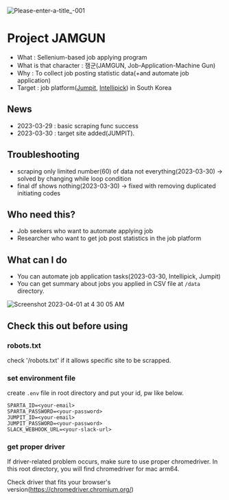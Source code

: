 ![Please-enter-a-title_-001](https://user-images.githubusercontent.com/87453411/228857059-6f2f4c79-bacf-43e0-b6da-6bb58c26abd1.png)

# Project JAMGUN
- What : Sellenium-based job applying program
- What is that character : 잼군(JAMGUN, Job-Application-Machine Gun)
- Why : To collect job posting statistic data(+and automate job application)  
- Target : job platform([Jumpit](https://www.jumpit.co.kr/), [Intellipick](https://intellipick.spartacodingclub.kr/)) in South Korea

## News
- 2023-03-29 : basic scraping func success
- 2023-03-30 : target site added(JUMPIT).

## Troubleshooting
- scraping only limited number(60) of data not everything(2023-03-30) -> solved by changing while loop condition 
- final df shows nothing(2023-03-30) -> fixed with removing duplicated initiating codes

## Who need this?
- Job seekers who want to automate applying job
- Researcher who want to get job post statistics in the job platform

## What can I do
- You can automate job application tasks(2023-03-30, Intellipick, Jumpit)
- You can get summary about jobs you applied in CSV file at `/data` directory.

![Screenshot 2023-04-01 at 4 30 05 AM](https://user-images.githubusercontent.com/87453411/229212130-151fb54c-2ff8-480a-b936-ed6155032936.jpg)

## Check this out before using

### robots.txt
check '<target-website>/robots.txt' if it allows specific site to be scrapped.

### set environment file
create `.env` file in root directory and put your id, pw like below.
```
SPARTA_ID=<your-email>
SPARTA_PASSWORD=<your-password>
JUMPIT_ID=<your-email>
JUMPIT_PASSWORD=<your-password>
SLACK_WEBHOOK_URL=<your-slack-url>
```

### get proper driver
If driver-related problem occurs, make sure to use proper chromedriver. In this root directory, you will find chromedriver for mac arm64.  

Check driver that fits your browser's version(https://chromedriver.chromium.org/)
